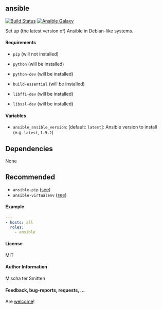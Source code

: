 ## ansible

[![Build Status](https://travis-ci.org/Oefenweb/ansible-ansible.svg?branch=master)](https://travis-ci.org/Oefenweb/ansible-ansible) [![Ansible Galaxy](http://img.shields.io/badge/ansible--galaxy-ansible-blue.svg)](https://galaxy.ansible.com/tersmitten/ansible)

Set up (the latest version of) Ansible in Debian-like systems.

#### Requirements

* `pip` (will not installed)

* `python` (will be installed)
* `python-dev` (will be installed)
* `build-essential` (will be installed)
* `libffi-dev` (will be installed)
* `libssl-dev` (will be installed)

#### Variables

* `ansible_ansible_version`: [default: `latest`]: Ansible version to install (e.g. `latest`, `1.9.2`)

## Dependencies

None

## Recommended

* `ansible-pip` ([see](https://github.com/Oefenweb/ansible-pip))
* `ansible-virtualenv` ([see](https://github.com/Oefenweb/ansible-virtualenv))

#### Example

```yaml
---
- hosts: all
  roles:
    - ansible
```

#### License

MIT

#### Author Information

Mischa ter Smitten

#### Feedback, bug-reports, requests, ...

Are [welcome](https://github.com/Oefenweb/ansible-ansible/issues)!
